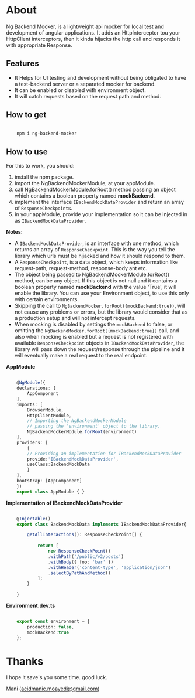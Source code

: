 
About
=================

Ng Backend Mocker, is a lightweight api mocker for local test and development of angular applications. 
It adds an HttpInterceptor tou your HttpClient interceptors, then it kinda hijacks the http call and responds it with appropriate Response.


Features
-------------

 * It Helps for UI testing and development without being obligated to have a test-backend server or a separated mocker for backend.
 * It can be enabled or disabled with environment object.
 * It will catch requests based on the request path and method.
 

How to get
--------------


```bash

    npm i ng-backend-mocker

```



How to use
-------------


For this to work, you should:

1. install the npm package.
2. import the NgBackendMockerModule, at your appModule.
3. call NgBackendMockerModule.forRoot() method passing an object which contains a boolean property named __mockBackend__.
4. implement the interface ```IBackendMockDataProvider``` and return an array of ```ResponseCheckpoint```s.
5. in your appModule, provide your implementation so it can be injected in as ```IBackendMockDataProvider```. 


__Notes:__



 * A ```IBackendMockDataProvider```, is an interface with one method, which returns an array of 
    ```ResponseCheckpoint```. This is the way you tell the library which urls must be hijacked and how it should respond to them.
 * A ```ResponseCheckpoint```, is a data object, which keeps information like request-path, request-method, response-body ant etc.
 * The object being passed to NgBackendMockerModule.forRoot() method, can be any object. If this object is not null and it contains a boolean property named __mockBackend__ with the value 'True', it will enable the library. You can use your Environment object, to use this only with certain environments. 
 * Skipping the call to ```NgBackendMocker.forRoot({mockBackend:true})```, will not cause any problems or errors, but the library would consider that as a production setup and will not intercept requests. 
 * When mocking is disabled by settings the ```mockBackend``` to false, or omitting the ```NgBackendMocker.forRoot({mockBackend:true})``` call, and also when mocking is enabled but a request 
 is not registered with available ```ResponseCheckpoint``` objects in ```IBackendMockDataProvider```, the library will pass down the request/response through the pipeline and it will eventually make a real request to the real endpoint.

__AppModule__


```typescript

    @NgModule({
    declarations: [
        AppComponent
    ],
    imports: [
        BrowserModule,
        HttpClientModule,
        // Importing the NgBackendMockerModule
        // passing the 'environment' object to the library.
        NgBackendMockerModule.forRoot(environment)
    ],
    providers: [
        {
        // Providing an implementation for IBackendMockDataProvider
        provide:'IBackendMockDataProvider',
        useClass:BackendMockData
        }
    ],
    bootstrap: [AppComponent]
    })
    export class AppModule { }

```

__Implementation of IBackendMockDataProvider__



```typescript

    @Injectable()
    export class BackendMockData implements IBackendMockDataProvider{

        getAllInteractions(): ResponseCheckPoint[] {
            
            return [
                new ResponseCheckPoint()
                .withPath('/public/v2/posts')
                .withBody({ foo: 'bar' })
                .withHeader('content-type', 'application/json')
                .selectByPathAndMethod()
            ];
        }

    }

```

__Environment.dev.ts__



```typescript

    export const environment = {
        production: false,
        mockBackend:true
    };

```


Thanks
========

I hope it save's you some time. good luck.



Mani
(acidmanic.moayedi@gmail.com)